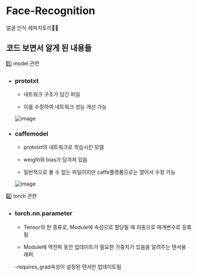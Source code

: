 # Face-Recognition

얼굴 인식 레파지토리👧🏻

## 코드 보면서 알게 된 내용들

1️⃣ model 관련

- ### prototxt

  - 네트워크 구조가 담긴 파일

  - 이를 수정하여 네트워크 성능 개선 가능

  ![image](https://user-images.githubusercontent.com/66320010/162871082-70f37065-cca9-4c5c-aef0-ac6701a99a3c.png)

- ### caffemodel

  - prototxt의 네트워크로 학습시킨 모델

  - weight와 bias가 담겨져 있음

  - 일반적으로 볼 수 없는 파일이지만 caffe플랫폼으로는 열어서 수정 가능

  ![image](https://user-images.githubusercontent.com/66320010/162870095-33411309-2b44-4376-8499-90e4046e85d4.png)
  
  
2️⃣ torch 관련

- ### torch.nn.parameter

    - Tensor의 한 종류로, Module에 속성으로 할당될 때 자동으로 매개변수로 등록됨
    
    - Module에 역전파 동안 업데이트가 필요한 가중치가 있음을 알려주는 텐서용 래퍼

    -requires_grad속성이 설정된 텐서만 업데이트됨
